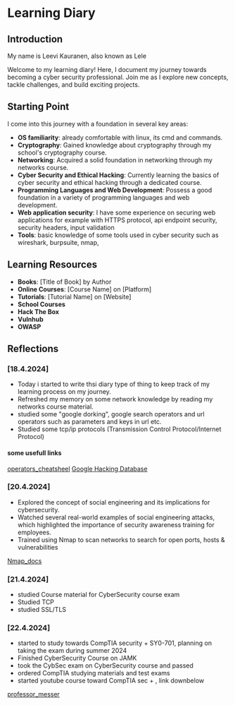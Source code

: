 # Learning Diary

## Introduction

My name is Leevi Kauranen, also known as Lele

Welcome to my learning diary! Here, I document my journey towards becoming a cyber security professional. Join me as I explore new concepts, tackle challenges, and build exciting projects.

## Starting Point

I come into this journey with a foundation in several key areas:

- **OS familiarity**: already comfortable with linux, its cmd and commands.
- **Cryptography**: Gained knowledge about cryptography through my school's cryptography course.
- **Networking**: Acquired a solid foundation in networking through my networks course.
- **Cyber Security and Ethical Hacking**: Currently learning the basics of cyber security and ethical hacking through a dedicated course.
- **Programming Languages and Web Development**: Possess a good foundation in a variety of programming languages and web development.
- **Web application security**: I have some experience on securing web applications for example with HTTPS protocol, api endpoint security, security headers, input validation
- **Tools**: basic knowledge of some tools used in cyber security such as wireshark, burpsuite, nmap,

## Learning Resources

- **Books**: [Title of Book] by Author
- **Online Courses**: [Course Name] on [Platform]
- **Tutorials**: [Tutorial Name] on [Website]
- **School Courses**
- **Hack The Box**
- **Vulnhub**
- **OWASP**

## Reflections

### [18.4.2024]

- Today i started to write thsi diary type of thing to keep track of my learning process on my journey.
- Refreshed my memory on some network knowledge by reading my networks course material.
- studied some "google dorking", google search operators and url operators such as parameters and keys in url etc.
- Studied some tcp/ip protocols (Transmission Control Protocol/Internet Protocol)

#### some usefull links

[operators_cheatsheel](https://docs.google.com/document/d/12-FWvfGdz4MMOOCFl_4TFeMqPzZqomwYH5ivP1Gkyno/preview?hgd=1&pli=1)
[Google Hacking Database](https://www.exploit-db.com/)

### [20.4.2024]

- Explored the concept of social engineering and its implications for cybersecurity.
- Watched several real-world examples of social engineering attacks, which highlighted the importance of security awareness training for employees.
- Trained using Nmap to scan networks to search for open ports, hosts & vulnerabilities

[Nmap_docs](https://nmap.org/book/man-briefoptions.html)

### [21.4.2024]

- studied Course material for CyberSecurity course exam
- Studied TCP
- studied SSL/TLS

### [22.4.2024]

- started to study towards CompTIA security + SY0-701, planning on taking the exam during summer 2024
- Finished CyberSecurity Course on JAMK
- took the CybSec exam on CyberSecurity course and passed
- ordered CompTIA studying materials and test exams
- started youtube course toward CompTIA sec + , link downbelow

[professor_messer](https://www.youtube.com/watch?v=KiEptGbnEBc&list=PLG49S3nxzAnl4QDVqK-hOnoqcSKEIDDuv)
